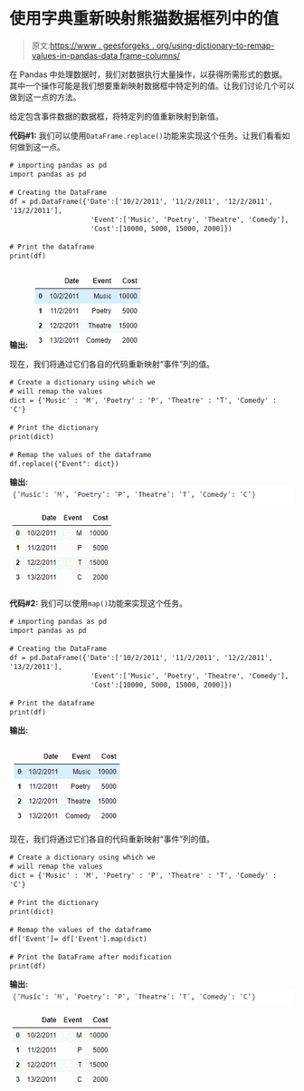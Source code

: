 # 使用字典重新映射熊猫数据框列中的值

> 原文:[https://www . geesforgeks . org/using-dictionary-to-remap-values-in-pandas-data frame-columns/](https://www.geeksforgeeks.org/using-dictionary-to-remap-values-in-pandas-dataframe-columns/)

在 Pandas 中处理数据时，我们对数据执行大量操作，以获得所需形式的数据。其中一个操作可能是我们想要重新映射数据框中特定列的值。让我们讨论几个可以做到这一点的方法。

给定包含事件数据的数据框，将特定列的值重新映射到新值。

**代码#1:** 我们可以使用`DataFrame.replace()`功能来实现这个任务。让我们看看如何做到这一点。

```
# importing pandas as pd
import pandas as pd

# Creating the DataFrame
df = pd.DataFrame({'Date':['10/2/2011', '11/2/2011', '12/2/2011', '13/2/2011'],
                    'Event':['Music', 'Poetry', 'Theatre', 'Comedy'],
                    'Cost':[10000, 5000, 15000, 2000]})

# Print the dataframe
print(df)
```

**输出:**
![](img/3129bb671e2e00ad980884051c3e12e1.png)

现在，我们将通过它们各自的代码重新映射“事件”列的值。

```
# Create a dictionary using which we
# will remap the values
dict = {'Music' : 'M', 'Poetry' : 'P', 'Theatre' : 'T', 'Comedy' : 'C'}

# Print the dictionary
print(dict)

# Remap the values of the dataframe
df.replace({"Event": dict})
```

**输出:**
![](img/d74dcdc0ea1b401212ba6933bb7fe0b9.png)
![](img/b8547dfda5d320bce7782126fab6e1b6.png)

**代码#2:** 我们可以使用`map()`功能来实现这个任务。

```
# importing pandas as pd
import pandas as pd

# Creating the DataFrame
df = pd.DataFrame({'Date':['10/2/2011', '11/2/2011', '12/2/2011', '13/2/2011'],
                    'Event':['Music', 'Poetry', 'Theatre', 'Comedy'],
                    'Cost':[10000, 5000, 15000, 2000]})

# Print the dataframe
print(df)
```

**输出:**

![](img/3129bb671e2e00ad980884051c3e12e1.png)

现在，我们将通过它们各自的代码重新映射“事件”列的值。

```
# Create a dictionary using which we
# will remap the values
dict = {'Music' : 'M', 'Poetry' : 'P', 'Theatre' : 'T', 'Comedy' : 'C'}

# Print the dictionary
print(dict)

# Remap the values of the dataframe
df['Event']= df['Event'].map(dict)

# Print the DataFrame after modification
print(df)
```

**输出:**
![](img/d74dcdc0ea1b401212ba6933bb7fe0b9.png)
![](img/b8547dfda5d320bce7782126fab6e1b6.png)